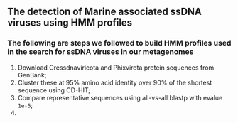 ## The detection of Marine associated ssDNA viruses using HMM profiles
### The following are steps we followed to build HMM profiles used in the search for ssDNA viruses in our metagenomes
1. Download Cressdnaviricota and Phixvirota protein sequences from GenBank;
2. Cluster these at 95% amino acid identity over 90% of the shortest sequence using CD-HIT;
3. Compare representative sequences using all-vs-all blastp with evalue ```1e-5```;
4. 


